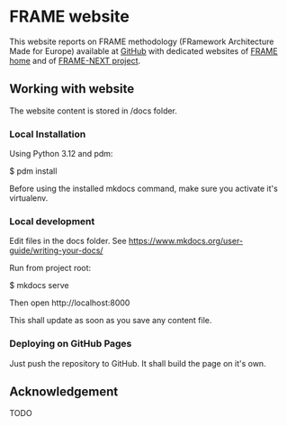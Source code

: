 # FRAME website

This website reports on FRAME methodology (FRamework Architecture Made for Europe) available at [GitHub](https://github.com/FRAME-NEXT/FRAME) with dedicated websites of [FRAME home](https://frame-online.eu/) and of [FRAME-NEXT project](https://frame-next.eu/).


## Working with website

The website content is stored in /docs folder.

### Local Installation

Using Python 3.12 and pdm:

$ pdm install

Before using the installed mkdocs command, make sure you activate it's virtualenv.

### Local development

Edit files in the docs folder. See https://www.mkdocs.org/user-guide/writing-your-docs/

Run from project root:

$ mkdocs serve

Then open http://localhost:8000

This shall update as soon as you save any content file.

### Deploying on GitHub Pages

Just push the repository to GitHub. It shall build the page on it's own.

## Acknowledgement

TODO
